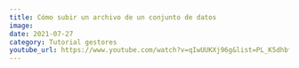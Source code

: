 ```yaml
---
title: Cómo subir un archivo de un conjunto de datos
image: 
date: 2021-07-27
category: Tutorial gestores
youtube_url: https://www.youtube.com/watch?v=qIwUUKXj96g&list=PL_K5dhbfg0DowESVMxKa2jpzcBsuqB-0h&index=11&ab_channel=Datasketch
---
```




